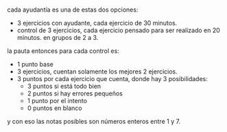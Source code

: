 #

cada ayudantía es una de estas dos opciones:

- 3 ejercicios con ayudante, cada ejercicio de 30 minutos.
- control de 3 ejercicios, cada ejercicio pensado para ser realizado en 20 minutos.
  en grupos de 2 a 3.

la pauta entonces para cada control es:

- 1 punto base
- 3 ejercicios, cuentan solamente los mejores 2 ejercicios.
- 3 puntos por cada ejercicio que cuenta, donde hay 3 posibilidades:
  - 3 puntos si está todo bien
  - 2 puntos si hay errores pequeños
  - 1 punto por el intento
  - 0 puntos en blanco

y con eso las notas posibles son números enteros entre 1 y 7.
